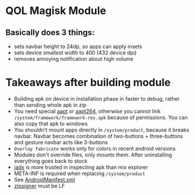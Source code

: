 # QOL Magisk Module
## Basically does 3 things:
- sets navbar height to 24dp, so apps can apply insets
- sets device smallest width to 400 (432 device dpi)
- removes annoying notification about high volume

# Takeaways after building module
- Building apk on device in installation phase in faster to debug, rather than sending whole apk in zip
- You need special [aapt](https://github.com/AAGaming00/aapt2) or [aapt264](https://github.com/Magisk-Modules-Alt-Repo/HideNavBar/blob/master/tools/aapt264), otherwise you cannot link `/system/framework/framework-res.apk` because of permissions. You can also copy that apk to windows
- You shouldn't mount apps directly in `/system/product`, because it breaks navbar. Navbar becomes combination of two-buttons + three-buttons and gesture navbar acts like 3-buttons
- `Overlay fabricate` works only for colors in recent android versions
- Modules don't override files, only mounts them. After uninstalling everything goes back to stock
- [jadx](https://github.com/skylot/jadx) is more trusted in inspecting apk than mix explorer
- META-INF is required when replacing `/system/product`
- See [AndroidManifest.xml](apk/AndroidManifest.xml)
- [zipsigner](tools/zipsigner) must be LF
